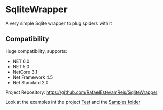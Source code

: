 # SqliteWrapper
A very simple Sqlite wrapper to plug spiders with it

## Compatibility

Huge compatibility, supports:
* NET 6.0
* NET 5.0
* NetCore 3.1
* Net Framework 4.5
* Net Standard 2.0

Project Repository: https://github.com/RafaelEstevamReis/SqliteWrapper

Look at the examples int the project [Test](https://github.com/RafaelEstevamReis/SqliteWrapper/tree/main/Test) and the [Samples folder](https://github.com/RafaelEstevamReis/SqliteWrapper/tree/main/Test/Sample)
